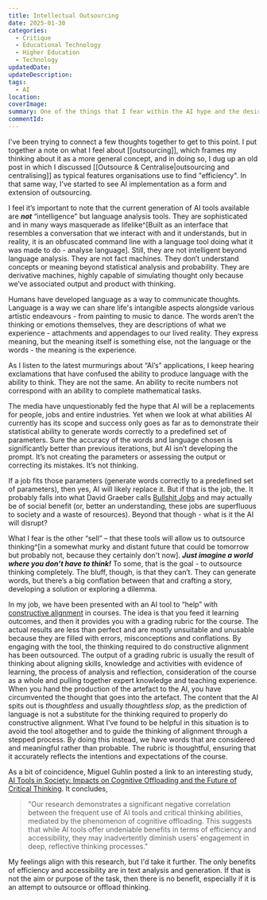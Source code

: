 ```yaml
---
title: Intellectual Outsourcing
date: 2025-01-30
categories:
  - Critique
  - Educational Technology
  - Higher Education
  - Technology
updatedDate: 
updateDescription: 
tags:
  - AI
location: 
coverImage: 
summary: One of the things that I fear within the AI hype and the desire to inject it into all aspects of life is that it's a process of outsourcing.
commentId:
---
```


I've been trying to connect a few thoughts together to get to this point. I put together a note on what I feel about [[outsourcing]], which frames my thinking about it as a more general concept, and in doing so, I dug up an old post in which I discussed [[Outsource & Centralise|outsourcing and centralising]] as typical features organisations use to find "efficiency". In that same way, I've started to see AI implementation as a form and extension of outsourcing. 

I feel it’s important to note that the current generation of AI tools available are ***not*** “intelligence” but language analysis tools. They are sophisticated and in many ways masquerade as lifelike^[Built as an interface that resembles a conversation that we interact with and it understands, but in reality, it is an obfuscated command line with a language tool doing what it was made to do - analyse language]. Still, they are not intelligent beyond language analysis. They are not fact machines. They don’t understand concepts or meaning beyond statistical analysis and probability. They are derivative machines, highly capable of simulating thought only because we’ve associated output and product with thinking. 

Humans have developed language as a way to communicate thoughts. Language is a way we can share life's intangible aspects alongside various artistic endeavours - from painting to music to dance. The words aren’t the thinking or emotions themselves, they are descriptions of what we experience - attachments and appendages to our lived reality. They express meaning, but the meaning itself is something else, not the language or the words - the meaning is the experience. 

As I listen to the latest murmurings about “AI’s” applications, I keep hearing exclamations that have confused the ability to produce language with the ability to think. They are not the same. An ability to recite numbers not correspond with an ability to complete mathematical tasks. 

The media have unquestionably fed the hype that AI will be a replacements for people, jobs and entire industries. Yet when we look at what abilities AI currently has its scope and success only goes as far as to demonstrate their statistical ability to generate words correctly to a predefined set of parameters. Sure the accuracy of the words and language chosen is significantly better than previous iterations, but AI isn’t developing the prompt. It’s not creating the parameters or assessing the output or correcting its mistakes. It’s not thinking. 

If a job fits those parameters (generate words correctly to a predefined set of parameters), then yes, AI will likely replace it. But if that is the job, the. It probably falls into what David Graeber calls [Bullshit Jobs](https://en.wikipedia.org/wiki/Bullshit_Jobs?wprov=sfti1#) and may actually be of social benefit (or, better an understanding, these jobs are superfluous to society and a waste of resources). Beyond that though - what is it the AI will disrupt?

What I fear is the other “sell” – that these tools will allow us to outsource thinking^[in a somewhat murky and distant future that could be tomorrow but probably not, because they certainly don't now]. ***Just imagine a world where you don’t have to think!*** To some, that is the goal - to outsource thinking completely. The bluff, though, is that they can’t. They can generate words, but there’s a big conflation between that and crafting a story, developing a solution or exploring a dilemma.

In my job, we have been presented with an AI tool to “help” with [constructive alignment](https://en.wikipedia.org/wiki/Constructive_alignment?wprov=sfti1) in courses. The idea is that you feed it learning outcomes, and then it provides you with a grading rubric for the course. The actual results are less than perfect and are mostly unsuitable and unusable because they are filled with errors, misconceptions and conflations. By engaging with the tool, the thinking required to do constructive alignment has been outsourced. The output of a grading rubric is usually the result of thinking about aligning skills, knowledge and activities with evidence of learning, the process of analysis and reflection, consideration of the course as a whole and pulling together expert knowledge and teaching experience. When you hand the production of the artefact to the AI, you have circumvented the thought that goes into the artefact. The content that the AI spits out is *thoughtless* and usually *thoughtless slop*, as the prediction of language is not a substitute for the thinking required to properly do constructive alignment. What I’ve found to be helpful in this situation is to avoid the tool altogether and to guide the thinking of alignment through a stepped process. By doing this instead, we have words that are considered and meaningful rather than probable. The rubric is thoughtful, ensuring that it accurately reflects the intentions and expectations of the course. 

As a bit of coincidence, Miguel Guhlin posted a link to an interesting study, [AI Tools in Society: Impacts on Cognitive Offloading and the Future of Critical Thinking](https://www.mdpi.com/2075-4698/15/1/6). It concludes, 

> "Our research demonstrates a significant negative correlation between the frequent use of AI tools and critical thinking abilities, mediated by the phenomenon of cognitive offloading. This suggests that while AI tools offer undeniable benefits in terms of efficiency and accessibility, they may inadvertently diminish users’ engagement in deep, reflective thinking processes."

My feelings align with this research, but I'd take it further. The only benefits of efficiency and accessibility are in text analysis and generation. If that is not the aim or purpose of the task, then there is no benefit, especially if it is an attempt to outsource or offload thinking. 